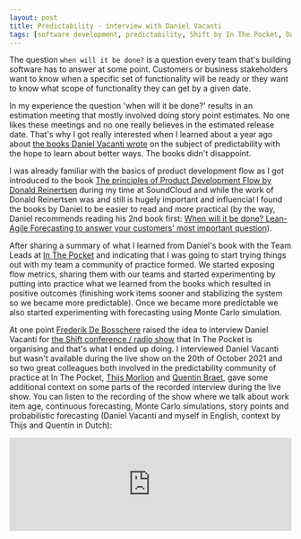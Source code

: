 ```yaml
---
layout: post
title: Predictability - interview with Daniel Vacanti
tags: [software development, predictability, Shift by In The Pocket, Daniel Vacanti]
---
```


The question `when will it be done?` is a question every team that's building software has to answer at some point.
Customers or business stakeholders want to know when a specific set of functionality will be ready or they want to know what scope of functionality they can get by a given date. 

In my experience the question 'when will it be done?' results in an estimation meeting that mostly involved doing story point estimates. No one likes these meetings and no one really believes in the estimated release date. That's why I got really interested when I learned about a year ago about [the books Daniel Vacanti wrote](https://www.amazon.com/Daniel-Vacanti/e/B013ZZLLNG%3Fref=dbs_a_mng_rwt_scns_share) on the subject of predictability with the hope to learn about better ways. The books didn't disappoint.

I was already familiar with the basics of product development flow as I got introduced to the book [The principles of Product Development Flow by Donald Reinertsen](https://www.amazon.com/Principles-Product-Development-Flow-Generation/dp/1935401009) during my time at SoundCloud and while the work of Donald Reinertsen was and still is hugely important and influencial I found the books by Daniel to be easier to read and more practical (by the way, Daniel recommends reading his 2nd book first: [When will it be done? Lean-Agile Forecasting to answer your customers' most important question](https://www.amazon.com/gp/product/B084WVMKLC/ref=dbs_a_def_rwt_hsch_vapi_taft_p1_i0)).

After sharing a summary of what I learned from Daniel's book with the Team Leads at [In The Pocket](https://www.inthepocket.com) and indicating that I was going to start trying things out with my team a community of practice formed. We started exposing flow metrics, sharing them with our teams and started experimenting by putting into practice what we learned from the books which resulted in positive outcomes (finishing work items sooner and stabilizing the system so we became more predictable). Once we became more predictable we also started experimenting with forecasting using Monte Carlo simulation.

At one point [Frederik De Bosschere](https://twitter.com/nonkelfreddy) raised the idea to interview Daniel Vacanti for [the Shift conference / radio show](https://www.shift-21.com) that In The Pocket is organising and that's what I ended up doing.  I interviewed Daniel Vacanti but wasn't available during the live show on the 20th of October 2021 and so two great colleagues both involved in the predictability community of practice at In The Pocket, [Thijs Morlion](https://twitter.com/T_Morlion) and [Quentin Braet](https://twitter.com/qbraet), gave some additional context on some parts of the recorded interview during the live show.  You can listen to the recording of the show where we talk about work item age, continuous forecasting, Monte Carlo simulations, story points and probabilistic forecasting (Daniel Vacanti and myself in English, context by Thijs and Quentin in Dutch):


<iframe id="sc-widget" src="https://w.soundcloud.com/player/?url=https%3A//api.soundcloud.com/tracks/1144999579" width="100%" height="166" scrolling="no" frameborder="no"></iframe>
<script src="https://w.soundcloud.com/player/api.js" type="text/javascript"></script>
<script type="text/javascript">
  (function(){
    var widgetIframe = document.getElementById('sc-widget'),
        widget       = SC.Widget(widgetIframe);

    widget.bind(SC.Widget.Events.READY, function() {
      // Set start of the interview in miliseconds (1hour 41 min 51 sec)
      widget.seekTo(6110000);
    });
  }());
</script>


